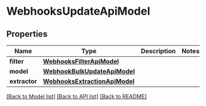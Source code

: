 # WebhooksUpdateApiModel

## Properties
Name | Type | Description | Notes
------------ | ------------- | ------------- | -------------
**filter** | [**WebhooksFilterApiModel**](WebhooksFilterApiModel.md) |  | 
**model** | [**WebhookBulkUpdateApiModel**](WebhookBulkUpdateApiModel.md) |  | 
**extractor** | [**WebhooksExtractionApiModel**](WebhooksExtractionApiModel.md) |  | 

[[Back to Model list]](../README.md#documentation-for-models) [[Back to API list]](../README.md#documentation-for-api-endpoints) [[Back to README]](../README.md)



